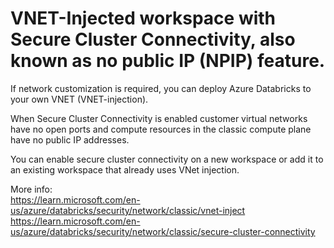 # VNET-Injected workspace with Secure Cluster Connectivity, also known as no public IP (NPIP) feature.

If network customization is required, you can deploy Azure Databricks to your own VNET (VNET-injection).

When Secure Cluster Connectivity is enabled customer virtual networks have no open ports and compute resources in the classic compute plane have no public IP addresses.

You can enable secure cluster connectivity on a new workspace or add it to an existing workspace that already uses VNet injection.

More info:<br>
https://learn.microsoft.com/en-us/azure/databricks/security/network/classic/vnet-inject<br>
https://learn.microsoft.com/en-us/azure/databricks/security/network/classic/secure-cluster-connectivity